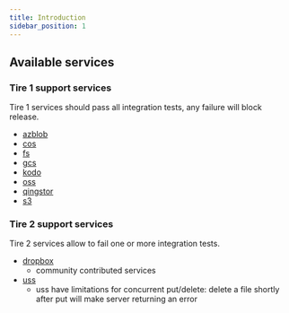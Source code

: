 ```yaml
---
title: Introduction
sidebar_position: 1
---
```


## Available services

### Tire 1 support services

Tire 1 services should pass all integration tests, any failure will block release.

- [azblob](./azblob/)
- [cos](./cos/)
- [fs](./fs/)
- [gcs](./gcs/)
- [kodo](./kodo/)
- [oss](./oss/)
- [qingstor](./qingstor/)
- [s3](./s3/)

### Tire 2 support services

Tire 2 services allow to fail one or more integration tests.

- [dropbox](./dropbox/)
  - community contributed services
- [uss](./uss/)
  - uss have limitations for concurrent put/delete: delete a file shortly after put will make server returning an error
